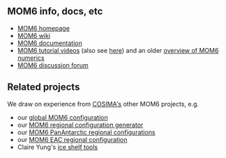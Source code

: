 ## MOM6 info, docs, etc
- [MOM6 homepage](https://www.gfdl.noaa.gov/mom-ocean-model/)
- [MOM6 wiki](https://github.com/NOAA-GFDL/MOM6-examples/wiki)
- [MOM6 documentation](https://mom6.readthedocs.io/en/main/)
- [MOM6 tutorial videos](https://www.youtube.com/playlist?list=PLSFgpwBxzbi6DjQncwB6xId6zIR-G17p2) (also see [here](https://www.youtube.com/@MOM6/videos)) and an older [overview of MOM6 numerics](https://www.youtube.com/watch?v=dsWFlShvFZo)
- [MOM6 discussion forum](https://bb.cgd.ucar.edu/cesm/forums/mom6.148/)

## Related projects
We draw on experience from [COSIMA's](https://cosima.org.au/) other MOM6 projects, e.g.

- our [global MOM6 configuration](https://github.com/COSIMA/mom6-om4-025)
- our [MOM6 regional configuration generator](https://github.com/COSIMA/mom6-regional)
- our [MOM6 PanAntarctic regional configurations](https://github.com/COSIMA/mom6-panan)
- our [MOM6 EAC regional configuration](https://github.com/COSIMA/mom6-eac)
- Claire Yung's [ice shelf tools](https://github.com/claireyung/mom6-panAn-iceshelf-tools)
